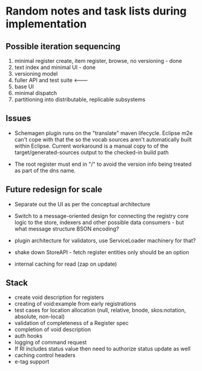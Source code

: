 # Random notes and task lists during implementation

## Possible iteration sequencing

   1. minimal register create, item register, browse, no versioning - done
   1. text index and minimal UI - done
   1. versioning model
   1. fuller API and test suite <---
   1. base UI
   1. minimal dispatch
   1. partitioning into distributable, replicable subsystems

## Issues

   * Schemagen plugin runs on the "translate" maven lifecycle. Eclipse m2e can't cope with that the so the vocab sources aren't automatically built within Eclipse. Current workaround is a manual copy to of the target/generated-sources output to the checked-in build path

   * The root register must end in "/" to avoid the version info being treated as part of the dns name.

## Future redesign for scale

   * Separate out the UI as per the conceptual architecture
   * Switch to a message-oriented design for connecting the registry core logic to the store, indexers and other possible data consumers - but what message structure BSON encoding?
   * plugin architecture for validators, use ServiceLoader machinery for that?

   * shake down StoreAPI - fetch register entities only should be an option

   * internal caching for read (zap on update)
   
## Stack

   * create void description for registers
   * creating of void:example from early registrations
   * test cases for location allocation (null, relative, bnode, skos:notation, absolute, non-local)
   * validation of completeness of a Register spec
   * completion of void description
   * auth hooks
   * logging of command request
   * If RI includes status value then need to authorize status update as well
   * caching control headers
   * e-tag support


